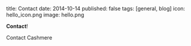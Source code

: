 title: Contact
date: 2014-10-14
published: false
tags: [general, blog]
icon: hello_icon.png
image: hello.png

**Contact**!

Contact Cashmere